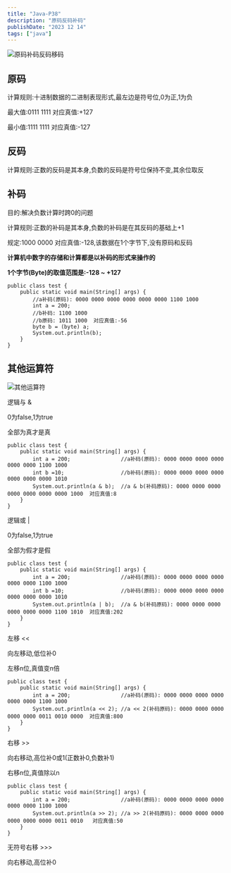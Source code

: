 ```yaml
---
title: "Java-P38"
description: "原码反码补码"
publishDate: "2023 12 14"
tags: ["java"]
---
```


![原码补码反码移码](https://image-resources.vercel.app/photos/thumbnail/%E5%8E%9F%E7%A0%81%E5%8F%8D%E7%A0%81%E8%A1%A5%E7%A0%81%E7%A7%BB%E7%A0%81-ccf4df.jpg)

## 原码

计算规则:十进制数据的二进制表现形式,最左边是符号位,0为正,1为负

最大值:0111 1111  对应真值:+127

最小值:1111 1111  对应真值:-127

## 反码

计算规则:正数的反码是其本身,负数的反码是符号位保持不变,其余位取反

## 补码

目的:解决负数计算时跨0的问题

计算规则:正数的补码是其本身,负数的补码是在其反码的基础上+1

规定:1000 0000  对应真值:-128,该数据在1个字节下,没有原码和反码

**计算机中数字的存储和计算都是以补码的形式来操作的**

**1个字节(Byte)的取值范围是:-128 ~ +127**

```
public class test {
    public static void main(String[] args) {
        //a补码(原码): 0000 0000 0000 0000 0000 0000 1100 1000
        int a = 200;
        //b补码: 1100 1000
        //b原码: 1011 1000  对应真值:-56
        byte b = (byte) a;
        System.out.println(b);
    }
}
```

## 其他运算符

![其他运算符]()

逻辑与 & 

0为false,1为true

全部为真才是真

```
public class test {
    public static void main(String[] args) {
        int a = 200;                //a补码(原码): 0000 0000 0000 0000 0000 0000 1100 1000
        int b =10;                  //b补码(原码): 0000 0000 0000 0000 0000 0000 0000 1010
        System.out.println(a & b);  //a & b(补码原码): 0000 0000 0000 0000 0000 0000 0000 1000  对应真值:8
    }
}
```

逻辑或 | 

0为false,1为true

全部为假才是假

```
public class test {
    public static void main(String[] args) {
        int a = 200;                //a补码(原码): 0000 0000 0000 0000 0000 0000 1100 1000
        int b =10;                  //b补码(原码): 0000 0000 0000 0000 0000 0000 0000 1010
        System.out.println(a | b);  //a & b(补码原码): 0000 0000 0000 0000 0000 0000 1100 1010  对应真值:202
    }
}
```

左移 << 

向左移动,低位补0

左移n位,真值变n倍

```
public class test {
    public static void main(String[] args) {
        int a = 200;                //a补码(原码): 0000 0000 0000 0000 0000 0000 1100 1000
        System.out.println(a << 2); //a << 2(补码原码): 0000 0000 0000 0000 0000 0011 0010 0000  对应真值:800
    }
}
```

右移 >> 

向右移动,高位补0或1(正数补0,负数补1)

右移n位,真值除以n

```
public class test {
    public static void main(String[] args) {
        int a = 200;                //a补码(原码): 0000 0000 0000 0000 0000 0000 1100 1000
        System.out.println(a >> 2); //a >> 2(补码原码): 0000 0000 0000 0000 0000 0000 0011 0010   对应真值:50
    }
}
```

无符号右移 >>>

向右移动,高位补0
